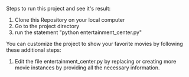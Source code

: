 Steps to run this project and see it's result:

1. Clone this Repository on your local computer
2. Go to the project directory
3. run the statement "python entertainment_center.py"

You can customize the project to show your favorite movies by following these additional steps:

1. Edit the file entertainment_center.py by replacing or creating more movie instances by providing all the necessary information.